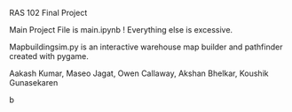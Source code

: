 RAS 102 Final Project

Main Project File is main.ipynb ! Everything else is excessive.

Mapbuildingsim.py is an interactive warehouse map builder and pathfinder created with pygame. 

Aakash Kumar, Maseo Jagat, Owen Callaway, Akshan Bhelkar, Koushik Gunasekaren

 b 
  
